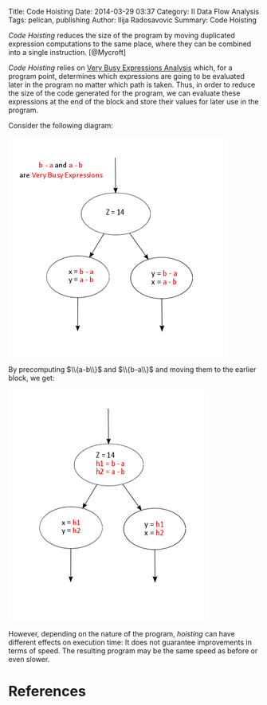 Title: Code Hoisting
Date: 2014-03-29 03:37
Category: II Data Flow Analysis
Tags: pelican, publishing
Author: Ilija Radosavovic
Summary: Code Hoisting

*Code Hoisting* reduces the size of the program by moving duplicated expression computations to the same place,
where they can be combined into a single instruction. [@Mycroft]

*Code Hoisting* relies on [Very Busy Expressions Analysis](very-busy-expressions.html) which, for a program point, determines
which expressions are going to be evaluated later in the program no matter which path is taken.
Thus, in order to reduce the size of the code generated for the program, we can evaluate these expressions
at the end of the block and store their values for later use in the program.

Consider the following diagram:

![Pre](images/HoistingPre.png)

By precomputing $\\{a-b\\}$ and $\\{b-a\\}$ and moving them to the earlier block, we get:

![Pre](images/HoistingPost.png)

However, depending on the nature of the program, *hoisting* can have different 
effects on execution time: It does not guarantee improvements in terms of speed. 
The resulting program may be the same speed as before or even slower.





References
========================================
[@Mycroft "Alan Mycroft, 2010-2011, Optimising Compilers, Cambridge University Computer Laboratory"]: http://www.cl.cam.ac.uk/teaching/1011/OptComp/slides/lecture07.pdf

